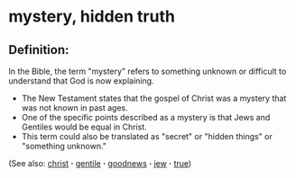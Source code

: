 # mystery, hidden truth #

## Definition: ##

In the Bible, the term "mystery" refers to something unknown or difficult to understand that God is now explaining.

* The New Testament states that the gospel of Christ was a mystery that was not known in past ages.
* One of the specific points described as a mystery is that Jews and Gentiles would be equal in Christ.
* This term could also be translated as "secret" or "hidden things" or "something unknown."

(See also: [christ](../kt/christ.md) **·** [gentile](../other/gentile.md) **·** [goodnews](../kt/goodnews.md) **·** [jew](../other/jew.md) **·** [true](../kt/true.md))

